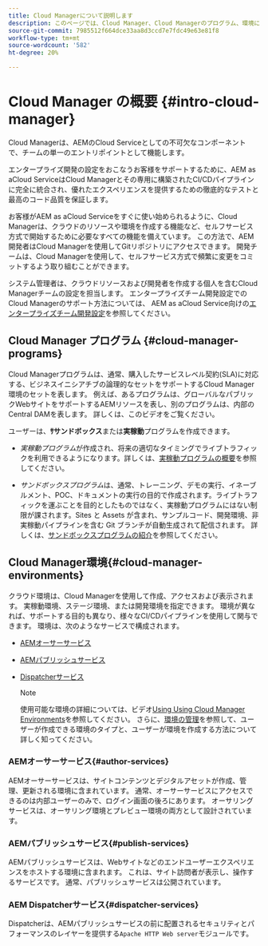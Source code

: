 ```yaml
---
title: Cloud Managerについて説明します
description: このページでは、Cloud Manager、Cloud Managerのプログラム、環境について説明します。
source-git-commit: 7985512f664dce33aa8d3ccd7e7fdc49e63e81f8
workflow-type: tm+mt
source-wordcount: '582'
ht-degree: 20%

---
```



# Cloud Manager の概要 {#intro-cloud-manager}

Cloud Managerは、AEMのCloud Serviceとしての不可欠なコンポーネントで、チームの単一のエントリポイントとして機能します。

エンタープライズ開発の設定をおこなうお客様をサポートするために、AEM as aCloud ServiceはCloud Managerとその専用に構築されたCI/CDパイプラインに完全に統合され、優れたエクスペリエンスを提供するための徹底的なテストと最高のコード品質を保証します。

お客様がAEM as aCloud Serviceをすぐに使い始められるように、Cloud Managerは、クラウドのリソースや環境を作成する機能など、セルフサービス方式で開始するために必要なすべての機能を備えています。 この方法で、AEM開発者はCloud Managerを使用してGitリポジトリにアクセスできます。 開発チームは、Cloud Managerを使用して、セルフサービス方式で頻繁に変更をコミットするよう取り組むことができます。

システム管理者は、クラウドリソースおよび開発者を作成する個人を含むCloud Managerチームの設定を担当します。 エンタープライズチーム開発設定でのCloud Managerのサポート方法については、 AEM as aCloud Service向けの[エンタープライズチーム開発設定](/help/implementing/cloud-manager/enterprise-team-dev-setup.md)を参照してください。

## Cloud Manager プログラム {#cloud-manager-programs}

Cloud Managerプログラムは、通常、購入したサービスレベル契約(SLA)に対応する、ビジネスイニシアチブの論理的なセットをサポートするCloud Manager環境のセットを表します。 例えば、あるプログラムは、グローバルなパブリックWebサイトをサポートするAEMリソースを表し、別のプログラムは、内部のCentral DAMを表します。 詳しくは、このビデオをご覧ください。

ユーザーは、**ｻサンドボックス**&#x200B;または&#x200B;**実稼動**&#x200B;プログラムを作成できます。

* *実稼動プログラム*&#x200B;が作成され、将来の適切なタイミングでライブトラフィックを利用できるようになります。詳しくは、[実稼動プログラムの概要](/help/onboarding/getting-access-to-aem-in-cloud/introduction-production-programs.md)を参照してください。

* *サンドボックスプログラム*は、通常、トレーニング、デモの実行、イネーブルメント、POC、ドキュメントの実行の目的で作成されます。ライブトラフィックを運ぶことを目的としたものではなく、実稼動プログラムにはない制限が課されます。Sites と Assets が含まれ、サンプルコード、開発環境、非実稼動パイプラインを含む Git ブランチが自動生成されて配信されます。
詳しくは、[サンドボックスプログラムの紹介](/help/onboarding/getting-access-to-aem-in-cloud/introduction-sandbox-programs.md)を参照してください。

## Cloud Manager環境{#cloud-manager-environments}

クラウド環境は、Cloud Managerを使用して作成、アクセスおよび表示されます。 実稼動環境、ステージ環境、または開発環境を指定できます。 環境が異なれば、サポートする目的も異なり、様々なCI/CDパイプラインを使用して関与できます。 環境は、次のようなサービスで構成されます。

* [AEMオーサーサービス](#author-services)
* [AEMパブリッシュサービス](#publish-services)
* [Dispatcherサービス](#dispatcher-services)

   >[!NOTE]
   > 使用可能な環境の詳細については、ビデオ[Using Using Cloud Manager Environments](https://experienceleague.adobe.com/docs/experience-manager-learn/cloud-service/cloud-manager/environments.html?lang=en#cloud-manager)を参照してください。 さらに、[環境の管理](https://experienceleague.adobe.com/docs/experience-manager-cloud-service/implementing/using-cloud-manager/manage-environments.html?lang=ja)を参照して、ユーザーが作成できる環境のタイプと、ユーザーが環境を作成する方法について詳しく知ってください。

### AEMオーサーサービス{#author-services}

AEMオーサーサービスは、サイトコンテンツとデジタルアセットが作成、管理、更新される環境に含まれています。 通常、オーサーサービスにアクセスできるのは内部ユーザーのみで、ログイン画面の後ろにあります。 オーサリングサービスは、オーサリング環境とプレビュー環境の両方として設計されています。

### AEMパブリッシュサービス{#publish-services}

AEMパブリッシュサービスは、Webサイトなどのエンドユーザーエクスペリエンスをホストする環境に含まれます。 これは、サイト訪問者が表示し、操作するサービスです。 通常、パブリッシュサービスは公開されています。

### AEM Dispatcherサービス{#dispatcher-services}

Dispatcherは、AEMパブリッシュサービスの前に配置されるセキュリティとパフォーマンスのレイヤーを提供する`Apache HTTP Web server`モジュールです。